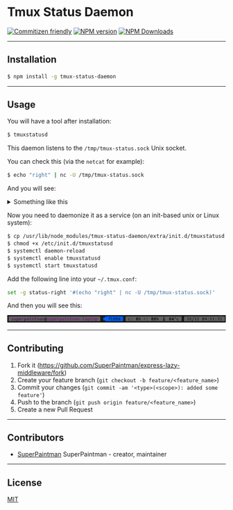 # Tmux Status Daemon

[![Commitizen friendly][commitizen-image]][commitizen-url]
[![NPM version][npm-v-image]][npm-url]
[![NPM Downloads][npm-dm-image]][npm-url]


--------------------------------------------------------------------------------

## Installation

```sh
$ npm install -g tmux-status-daemon
```

--------------------------------------------------------------------------------

## Usage

You will have a tool after installation:

```sh
$ tmuxstatusd
```

This daemon listens to the `/tmp/tmux-status.sock` Unix socket.

You can check this (via the `netcat` for example):

```sh
$ echo "right" | nc -U /tmp/tmux-status.sock
```

And you will see:
<details>
<summary>Something like this</summary>
<pre><code>#[bg=#626262]#[fg=#121212] #[fg=#870087]superpaintman#[bg=#626262]#[fg=#121212,none]@#[fg=#870087]superpaintman-laptop#[bg=#626262]#[fg=#121212,none] #[bg=#1c1c1c] #[bg=#626262]#[fg=#121212,none]#[bg=#1c1c1c]#[fg=#005fff]⏹#[bg=#626262]#[fg=#121212,none]#[bg=#626262]#[fg=#121212,none]#[bg=#005fff] #[bg=#626262]#[fg=#121212,none]#[bg=#005fff]⚡#[bg=#626262]#[fg=#121212,none]#[bg=#005fff]1#[bg=#626262]#[fg=#121212,none]#[bg=#005fff]0#[bg=#626262]#[fg=#121212,none]#[bg=#005fff]0#[bg=#626262]#[fg=#121212,none]#[bg=#005fff]%#[bg=#626262]#[fg=#121212,none]#[bg=#005fff] #[bg=#626262]#[fg=#121212,none]#[bg=#1c1c1c] #[bg=#626262]#[fg=#121212,none] c: #[fg=#121212,bold]8#[bg=#626262]#[fg=#121212,none]% r: #[fg=#121212,bold]80#[bg=#626262]#[fg=#121212,none]% #[fg=#121212]🌡#[bg=#626262]#[fg=#121212,none]: #[fg=#121212,bold]64#[bg=#626262]#[fg=#121212,none]°c #[bg=#1c1c1c] #[bg=#626262]#[fg=#121212,none] 26/12 04:50:06 #[bg=#626262]#[fg=#121212,none]#[bg=#626262]#[fg=#121212,none]</code></pre>
</details>


Now you need to daemonize it as a service (on an init-based unix or Linux system):

```sh
$ cp /usr/lib/node_modules/tmux-status-daemon/extra/init.d/tmuxstatusd /etc/init.d/tmuxstatusd
$ chmod +x /etc/init.d/tmuxstatusd
$ systemctl daemon-reload
$ systemctl enable tmuxstatusd
$ systemctl start tmuxstatusd
```


Add the following line into your `~/.tmux.conf`:

```sh
set -g status-right '#(echo "right" | nc -U /tmp/tmux-status.sock)'
```

And then you will see this:

![Screenshot][screenshot-image]

--------------------------------------------------------------------------------

## Contributing

1. Fork it (<https://github.com/SuperPaintman/express-lazy-middleware/fork>)
2. Create your feature branch (`git checkout -b feature/<feature_name>`)
3. Commit your changes (`git commit -am '<type>(<scope>): added some feature'`)
4. Push to the branch (`git push origin feature/<feature_name>`)
5. Create a new Pull Request


--------------------------------------------------------------------------------

## Contributors

- [SuperPaintman](https://github.com/SuperPaintman) SuperPaintman - creator, maintainer


<!--
--------------------------------------------------------------------------------

## Changelog
[Changelog][changelog-url]
-->

--------------------------------------------------------------------------------

## License

[MIT][license-url]


[license-url]: https://raw.githubusercontent.com/SuperPaintman/tmux-status-daemon/master/LICENSE
[changelog-url]: https://raw.githubusercontent.com/SuperPaintman/tmux-status-daemon/master/CHANGELOG.md
[npm-url]: https://www.npmjs.com/package/tmux-status-daemon
[npm-v-image]: https://img.shields.io/npm/v/tmux-status-daemon.svg
[npm-dm-image]: https://img.shields.io/npm/dm/tmux-status-daemon.svg
[commitizen-image]: https://img.shields.io/badge/commitizen-friendly-brightgreen.svg
[commitizen-url]: https://commitizen.github.io/cz-cli/
[screenshot-image]: README/screenshot.png

